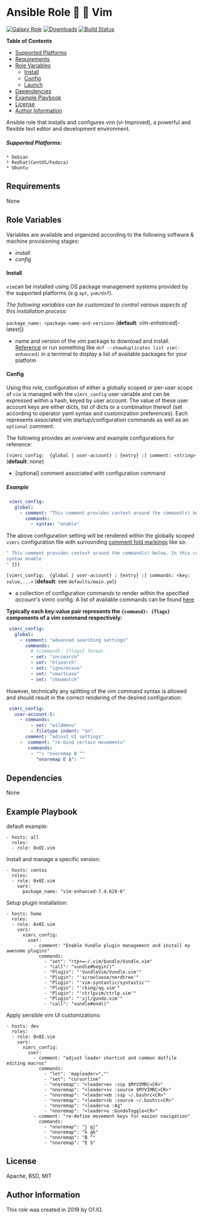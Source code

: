 Ansible Role :art: :memo: Vim
=========
[![Galaxy Role](https://img.shields.io/ansible/role/44928.svg)](https://galaxy.ansible.com/0x0I/vim)
[![Downloads](https://img.shields.io/ansible/role/d/44928.svg)](https://galaxy.ansible.com/0x0I/vim)
[![Build Status](https://travis-ci.org/0x0I/ansible-role-vim.svg?branch=master)](https://travis-ci.org/0x0I/ansible-role-vim)

**Table of Contents**
  - [Supported Platforms](#supported-platforms)
  - [Requirements](#requirements)
  - [Role Variables](#role-variables)
      - [Install](#install)
      - [Config](#config)
      - [Launch](#launch)
  - [Dependencies](#dependencies)
  - [Example Playbook](#example-playbook)
  - [License](#license)
  - [Author Information](#author-information)

Ansible role that installs and configures vim (vi-Improved), a powerful and flexible text editor
and development environment.

##### Supported Platforms:
```
* Debian
* Redhat(CentOS/Fedora)
* Ubuntu
```

Requirements
------------

None

Role Variables
--------------
Variables are available and organized according to the following software & machine provisioning stages:
* _install_
* _config_

#### Install

`vim`can be installed using OS package management systems provided by the supported platforms (e.g `apt`, `yum/dnf`).

_The following variables can be customized to control various aspects of this installation process:_

`package_name: <package-name-and-version>` (**default**: *vim-enhanced*[-latest])
- name and version of the vim package to download and install. [Reference](http://fr2.rpmfind.net/linux/rpm2html/search.php?query=vim&submit=Search+...&system=&arch=) or run something like `dnf --showduplicates list vim(-enhanced)` in a terminal to display a list of available packages for your platform

#### Config

Using this role, configuration of either a globally scoped or per-user scope of `vim` is managed with the `vimrc_config` user variable and can be expressed within a hash, keyed by user account. The value of these user account keys are either dicts, list of dicts or a combination thereof (set according to operator yaml syntax and customization preferences). Each represents associated vim startup/configuration commands as well as an `optional` comment.

The following provides an overview and example configurations for reference:

`[vimrc_config:  {global | user-account} : {entry} :] comment: <string>` (**default**: *none*)
- [optional] comment associated with configuration command

##### Example

 ```yaml
  vimrc_config:
    global:
      - comment: "This comment provides context around the command(s) below. In this case, enable syntax-highlighting."
        commands:
          - syntax: "enable"
  ```
  
  The above configuration setting will be rendered within the globally scoped `vimrc` configuration file with surrounding [comment fold markings](http://vimdoc.sourceforge.net/htmldoc/fold.html#folds) like so:
  
  ```bash
 " This comment provides context around the command(s) below. In this case, enable syntax-highlighting {{{
 syntax enable
 " }}}
  ``` 

`[vimrc_config:  {global | user-account} : {entry} :] commands: <key: value,...>` (**default**: see `defaults/main.yml`)
- a collection of configuration commands to render within the specified *account's* vimrc config. A list of available commands can be found [here](https://vimhelp.org/usr_05.txt.html#usr_05.txt)

**Typically each key:value pair represents the `{command}: {flags}` components of a vim command respectively:**

 ```yaml
  vimrc_config:
    global:
      - comment: "advanced searching settings"
        commands:
          # {command}: {flags} format
          - set: "incsearch"
          - set: "hlsearch"
          - set: "ignorecase"
          - set: "smartcase"
          - set: "showmatch"
  ```
  
However, technically any splitting of the vim command syntax is allowed and should result in the correct rendering of the desired configuration:

 ```yaml
  vimrc_config:
    user-account-1:
      - commands:
          - set: "wildmenu"
          - filetype indent: "on"
        comment: "adjust UI settings"
      -  comment: "re-bind certain movements"
         commands:
          - "": "nnoremap B ^"
            "nnoremap E $": ""
  ```

Dependencies
------------

None

Example Playbook
----------------
default example:
```
- hosts: all
  roles:
  - role: 0xOI.vim
```

Install and manage a specific version:
```
- hosts: centos
  roles:
  - role: 0x0I.vim
    vars:
      package_name: "vim-enhanced-7.4.629-6"
```

Setup plugin installation:
```
- hosts: home
  roles:
  - role: 0x0I.vim
    vars:
      vimrc_config:
        user:
          - comment: "Enable Vundle plugin management and install my awesome plugins"
            commands:
              - "set": "rtp+=~/.vim/bundle/Vundle.vim"
              - "call": "vundle#begin()"
              - "Plugin": "'VundleVim/Vundle.vim'"
              - "Plugin": "'scrooloose/nerdtree'"
              - "Plugin": "'vim-syntastic/syntastic'"
              - "Plugin": "'rking/ag.vim'"
              - "Plugin": "'ctrlpvim/ctrlp.vim'"
              - "Plugin": "'sjl/gundo.vim'"
              - "call": "vundle#end()"
```

Apply sensible vim UI customizations:
```
- hosts: dev
  roles:
  - role: 0x0I.vim
    vars:
      vimrc_config:
        user:
          - comment: "adjust leader shortcut and common dotfile editing macros"
            commands:
              - "let": 'mapleader=","'
              - "set": "cursorline"
              - "nnoremap": "<leader>ev :vsp $MYVIMRC<CR>"
              - "nnoremap": "<leader>sv :source $MYVIMRC<CR>"
              - "nnoremap": "<leader>eb :vsp ~/.bashrc<CR>"
              - "nnoremap": "<leader>sb :source ~/.bashrc<CR>"
              - "nnoremap": "<leader>a :Ag"
              - "nnoremap": "<leader>u :GundoToggle<CR>"
          - comment: "re-define movement keys for easier navigation"
            commands:
              - "nnoremap": "j gj"
              - "nnoremap": "k gk"
              - "nnoremap": "B ^"
              - "nnoremap": "E $"
```
License
-------

Apache, BSD, MIT

Author Information
------------------

This role was created in 2019 by O1.IO.
